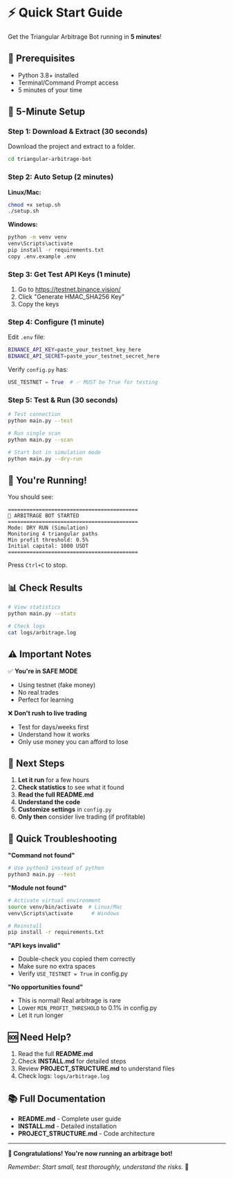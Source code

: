 # ⚡ Quick Start Guide

Get the Triangular Arbitrage Bot running in **5 minutes**!

## 🎯 Prerequisites

- Python 3.8+ installed
- Terminal/Command Prompt access
- 5 minutes of your time

## 🚀 5-Minute Setup

### Step 1: Download & Extract (30 seconds)

Download the project and extract to a folder.

```bash
cd triangular-arbitrage-bot
```

### Step 2: Auto Setup (2 minutes)

**Linux/Mac:**
```bash
chmod +x setup.sh
./setup.sh
```

**Windows:**
```bash
python -m venv venv
venv\Scripts\activate
pip install -r requirements.txt
copy .env.example .env
```

### Step 3: Get Test API Keys (1 minute)

1. Go to https://testnet.binance.vision/
2. Click "Generate HMAC_SHA256 Key"
3. Copy the keys

### Step 4: Configure (1 minute)

Edit `.env` file:
```bash
BINANCE_API_KEY=paste_your_testnet_key_here
BINANCE_API_SECRET=paste_your_testnet_secret_here
```

Verify `config.py` has:
```python
USE_TESTNET = True  # ✅ MUST be True for testing
```

### Step 5: Test & Run (30 seconds)

```bash
# Test connection
python main.py --test

# Run single scan
python main.py --scan

# Start bot in simulation mode
python main.py --dry-run
```

## 🎉 You're Running!

You should see:
```
==========================================
🚀 ARBITRAGE BOT STARTED
==========================================
Mode: DRY RUN (Simulation)
Monitoring 4 triangular paths
Min profit threshold: 0.5%
Initial capital: 1000 USDT
==========================================
```

Press `Ctrl+C` to stop.

## 📊 Check Results

```bash
# View statistics
python main.py --stats

# Check logs
cat logs/arbitrage.log
```

## ⚠️ Important Notes

✅ **You're in SAFE MODE**
- Using testnet (fake money)
- No real trades
- Perfect for learning

❌ **Don't rush to live trading**
- Test for days/weeks first
- Understand how it works
- Only use money you can afford to lose

## 🎯 Next Steps

1. **Let it run** for a few hours
2. **Check statistics** to see what it found
3. **Read the full README.md**
4. **Understand the code**
5. **Customize settings** in `config.py`
6. **Only then** consider live trading (if profitable)

## 🐛 Quick Troubleshooting

**"Command not found"**
```bash
# Use python3 instead of python
python3 main.py --test
```

**"Module not found"**
```bash
# Activate virtual environment
source venv/bin/activate  # Linux/Mac
venv\Scripts\activate      # Windows

# Reinstall
pip install -r requirements.txt
```

**"API keys invalid"**
- Double-check you copied them correctly
- Make sure no extra spaces
- Verify `USE_TESTNET = True` in config.py

**"No opportunities found"**
- This is normal! Real arbitrage is rare
- Lower `MIN_PROFIT_THRESHOLD` to 0.1% in config.py
- Let it run longer

## 🆘 Need Help?

1. Read the full **README.md**
2. Check **INSTALL.md** for detailed steps
3. Review **PROJECT_STRUCTURE.md** to understand files
4. Check logs: `logs/arbitrage.log`

## 📚 Full Documentation

- **README.md** - Complete user guide
- **INSTALL.md** - Detailed installation
- **PROJECT_STRUCTURE.md** - Code architecture

---

**🎊 Congratulations! You're now running an arbitrage bot!**

*Remember: Start small, test thoroughly, understand the risks.* 🚀
